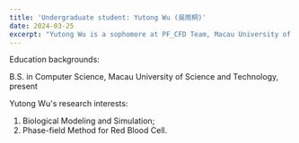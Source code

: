 ```yaml
---
title: 'Undergraduate student: Yutong Wu (吳雨桐)'
date: 2024-03-25
excerpt: "Yutong Wu is a sophomore at PF_CFD Team, Macau University of Science and Technology. His research interest is biological modeling and simulation.<br/><img src='/images/WYT.png' width='200px'>"
---
```


Education backgrounds:

B.S. in Computer Science, Macau University of Science and Technology, present

Yutong Wu's research interests:

1. Biological Modeling and Simulation;
2. Phase-field Method for Red Blood Cell.

